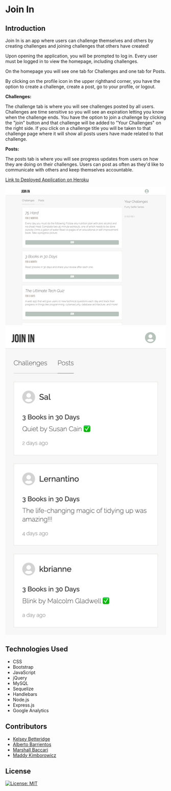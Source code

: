 # Join In

## Introduction

Join In is an app where users can challenge themselves and others by creating challenges and joining challenges that others have created!

Upon opening the application, you will be prompted to log in. Every user must be logged in to view the homepage, including challenges.

On the homepage you will see one tab for Challenges and one tab for Posts.

By clicking on the profile icon in the upper righthand corner, you have the option to create a challenge, create a post, go to your profile, or logout.

**Challenges:**

The challenge tab is where you will see challenges posted by all users. Challenges are time sensitive so you will see an expiration letting you know when the challenge ends. You have the option to join a challenge by clicking the "join" button and that challenge will be added to "Your Challenges" on the right side. If you click on a challenge title you will be taken to that challenge page where it will show all posts users have made related to that challenge.


**Posts:**

The posts tab is where you will see progress updates from users on how they are doing on their challenges. Users can post as often as they'd like to communicate with others and keep themselves accountable.


[Link to Deployed Application on Heroku](https://join-in-app.herokuapp.com/login)


![Desktop view screenshot of homepage](./public/assets/app-screenshot.png)
![mobileview](./public/assets/mobileview.png)

## Technologies Used

- CSS
- Bootstrap
- JavaScript
- jQuery
- MySQL
- Sequelize
- Handlebars
- Node.js
- Express.js
- Google Analytics

## Contributors

- [Kelsey Betteridge](https://github.com/kelseybrianne)
- [Alberto Barrientos](https://github.com/Bertokeys1)
- [Marshall Baccari](https://github.com/mbaccari)
- [Maddy Kimborowicz](https://github.com/mkimborowicz)

## License

[![License: MIT](https://img.shields.io/badge/License-MIT-yellow.svg)](https://opensource.org/licenses/MIT)
